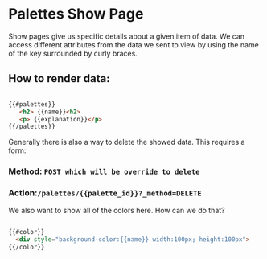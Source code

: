 # Palettes Show Page

Show pages give us specific details about a given item of data. We can access different attributes from the data we sent to view by using the name of the key surrounded by curly braces. 

## How to render data:
```html

{{#palettes}}
   <h2> {{name}}<h2>
   <p> {{explanation}}</p>
{{/palettes}}
```

Generally there is also a way to delete the showed data. This requires a form:

### Method: `POST which will be override to delete`
### Action:`/palettes/{{palette_id}}?_method=DELETE`

We also want to show all of the colors here. How can we do that?
```html 

{{#color}}
  <div style="background-color:{{name}} width:100px; height:100px">
{{/color}}

```